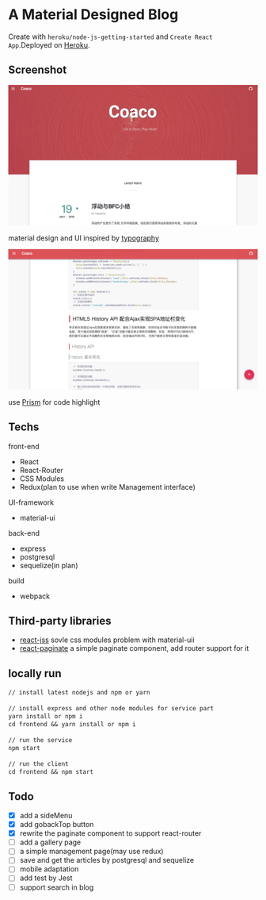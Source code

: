 # A Material Designed Blog

Create with `heroku/node-js-getting-started` and `Create React App`.Deployed on [Heroku](https://heroku.com).

## Screenshot

![](./doc/img/home.jpg)

material design and UI inspired by [typography](http://typography-themexpose.blogspot.com/)

![](./doc/img/article.jpg)

use [Prism](http://prismjs.com/) for code highlight

## Techs

front-end

* React
* React-Router
* CSS Modules
* Redux(plan to use when write Management interface)

UI-framework

* material-ui

back-end

* express
* postgresql
* sequelize(in plan)

build

* webpack

## Third-party libraries

* [react-jss](https://github.com/cssinjs/react-jss) sovle css modules problem with material-uii
* [react-paginate](https://github.com/AdeleD/react-paginate) a simple paginate component, add router support for it

## locally run

```
// install latest nodejs and npm or yarn

// install express and other node modules for service part
yarn install or npm i
cd frontend && yarn install or npm i

// run the service
npm start

// run the client
cd frontend && npm start
```

## Todo

* [x] add a sideMenu
* [x] add gobackTop button
* [x] rewrite the paginate component to support react-router
* [ ] add a gallery page
* [ ] a simple management page(may use redux)
* [ ] save and get the articles by postgresql and sequelize
* [ ] mobile adaptation
* [ ] add test by Jest
* [ ] support search in blog
